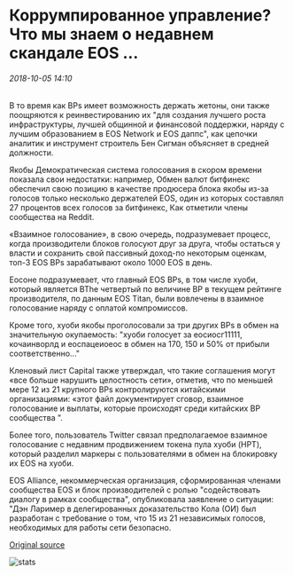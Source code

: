 # Коррумпированное управление? Что мы знаем о недавнем скандале EOS ...

###### 2018-10-05 14:10

В то время как BPs имеет возможность держать жетоны, они также поощряются к реинвестированию их "для создания лучшего роста инфраструктуры, лучшей общинной и финансовой поддержки, наряду с лучшим образованием в EOS Network и EOS даппс", как цепочки аналитик и инструмент строитель Бен Сигман объясняет в средней должности.

Якобы Демократическая система голосования в скором времени показала свои недостатки: например, Обмен валют битфинекс обеспечил свою позицию в качестве продюсера блока якобы из-за голосов только несколько держателей EOS, один из которых составлял 27 процентов всех голосов за битфинекс, Как отметили члены сообщества на Reddit.

«Взаимное голосование», в свою очередь, подразумевает процесс, когда производители блоков голосуют друг за друга, чтобы остаться у власти и сохранить свой пассивный доход-по некоторым оценкам, топ-3 EOS BPs зарабатывают около 1000 EOS в день.

Еосоне подразумевает, что главный EOS BPs, в том числе хуоби, который является BThe четвертый по величине BP в текущем рейтинге производителя, по данным EOS Titan, были вовлечены в взаимное голосование наряду с оплатой компромиссов.

Кроме того, хуоби якобы проголосовали за три других BPs в обмен на значительную окупаемость: "хуоби голосует за еосиосг11111, кочаинворлд и еоспацеиоеос в обмен на 170, 150 и 50% от прибыли соответственно..."

Кленовый лист Capital также утверждал, что такие соглашения могут «все больше нарушить целостность сети», отметив, что по меньшей мере 12 из 21 крупного BPs контролируются китайскими организациями: «этот файл документирует сговор, взаимное голосование и выплаты, которые происходят среди китайских BP сообщества ".

Более того, пользователь Twitter связал предполагаемое взаимное голосование с недавним продвижением токена пула хуоби (HPT), который разделил маркеры с пользователями в обмен на блокировку их EOS на хуоби.

EOS Alliance, некоммерческая организация, сформированная членами сообщества EOS и блок производителей с ролью "содействовать диалогу в рамках сообщества", опубликовала заявление о ситуации: "Дэн Лаример в делегированных доказательство Кола (ОИ) был разработан с требование о том, что 15 из 21 независимых голосов, необходимых для работы сети безопасно.

[Original source](https://cointelegraph.com/news/corrupt-governance-what-we-know-about-recent-eos-scandal)

![stats](https://c.statcounter.com/11760860/0/a89fa40b/1/ "stats")